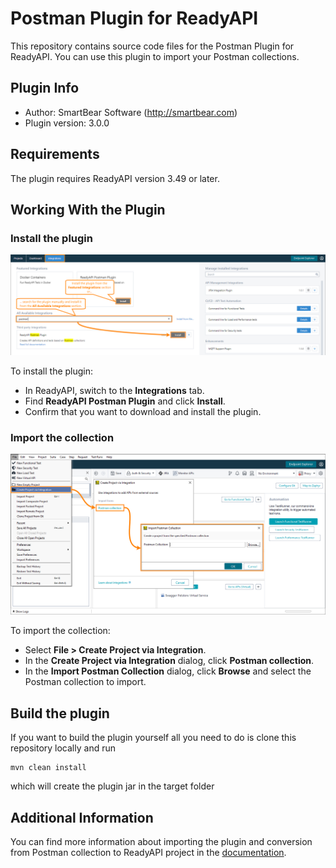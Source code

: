 # Postman Plugin for ReadyAPI

This repository contains source code files for the Postman Plugin for ReadyAPI. You can use this plugin to import your Postman collections.

## Plugin Info

- Author: SmartBear Software (http://smartbear.com)
- Plugin version: 3.0.0

## Requirements

The plugin requires ReadyAPI version 3.49 or later.

## Working With the Plugin

### Install the plugin

![Intstalling the plugin](install-plugin.png)

To install the plugin:

- In ReadyAPI, switch to the **Integrations** tab.
- Find **ReadyAPI Postman Plugin** and click **Install**.
- Confirm that you want to download and install the plugin.

### Import the collection

![Import postman collection](import-postman-collection.png)

To import the collection:

- Select **File > Create Project via Integration**.
- In the **Create Project via Integration** dialog, click **Postman collection**.
- In the **Import Postman Collection** dialog, click **Browse** and select the Postman collection to import.

## Build the plugin

If you want to build the plugin yourself all you need to do is clone this repository locally and run

```
mvn clean install
```

which will create the plugin jar in the target folder

## Additional Information

You can find more information about importing the plugin and conversion from Postman collection to ReadyAPI project in the [documentation](https://support.smartbear.com/readyapi/docs/integrations/postman.html).

